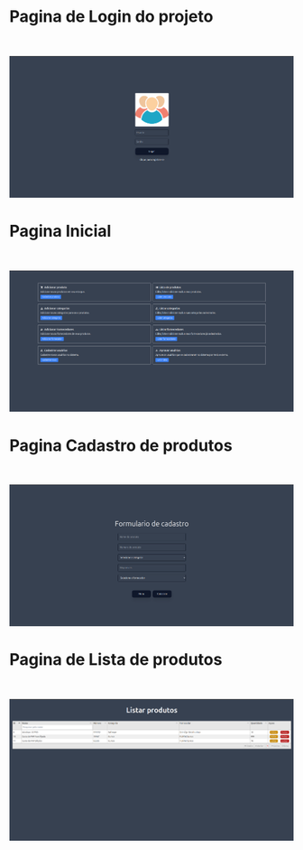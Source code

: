 <h1>Pagina de Login do projeto</h1>
<br>
<br>
<img src="estoque/imagens/index-php.png" alt="pagina de login do site">

<h1>Pagina Inicial</h1>
<br>
<br>
<img src="estoque/imagens/tela-inicial.png" alt="pagina inicial do site">

<h1>Pagina Cadastro de produtos</h1>
<br>
<br>
<img src="estoque/imagens/tela-cadastro-produtos.png" alt="pagina cadastro de produtos do site">

<h1>Pagina de Lista de produtos</h1>
<br>
<br>
<img src="estoque/imagens/tela-listar-produtos.png" alt="pagina lista de produtos site">

